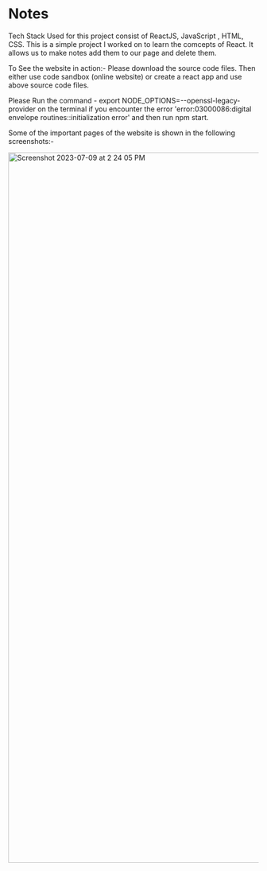 # Notes
Tech Stack Used for this project consist of  ReactJS, JavaScript , HTML, CSS.
This is a simple project I worked on to learn the comcepts of React. It allows us to make notes add them to our page and delete them. 

To See the website in action:- 
Please download the source code files. Then either use code sandbox (online website) or create a react app and use above source code files.

Please Run the command - export NODE_OPTIONS=--openssl-legacy-provider on the terminal if you encounter the error 'error:03000086:digital envelope routines::initialization error' and then run npm start.

Some of the important pages of the website is shown in the following screenshots:-

<img width="1429" alt="Screenshot 2023-07-09 at 2 24 05 PM" src="https://github.com/keshavanand1717/Notes/assets/95139377/437ce873-2bdb-45d8-a1a2-d533a13c5af3">


